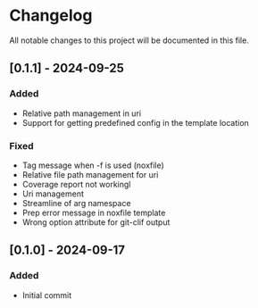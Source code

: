 # Changelog

All notable changes to this project will be documented in this file.
## [0.1.1] - 2024-09-25

### Added

- Relative path management in uri
- Support for getting predefined config in the template location

### Fixed

- Tag message when -f is used (noxfile)
- Relative file path management for uri
- Coverage report not workingl
- Uri management
- Streamline of arg namespace
- Prep error message in noxfile template
- Wrong option attribute for git-clif output

## [0.1.0] - 2024-09-17

### Added

- Initial commit

<!-- generated by git-cliff -->
